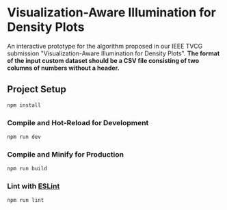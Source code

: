 # Visualization-Aware Illumination for Density Plots

An interactive prototype for the algorithm proposed in our IEEE TVCG submission "Visualization-Aware Illumination for Density Plots".
**The format of the input custom dataset should be a CSV file consisting of two columns of numbers without a header.**

## Project Setup

```sh
npm install
```

### Compile and Hot-Reload for Development

```sh
npm run dev
```

### Compile and Minify for Production

```sh
npm run build
```

### Lint with [ESLint](https://eslint.org/)

```sh
npm run lint
```

